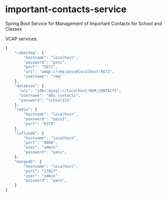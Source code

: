 # important-contacts-service
Spring Boot Service for Management of Important Contacts for School and Classes

VCAP services:
```javascript
{
    "rabbitmq": {
        "hostname": "localhost",
        "password": "pass",
        "port": "5672",
        "uri": "amqp://rmq:pass@localhost:5672",
        "username": "rmq"
    },
    "database": {
      "uri": "jdbc:mysql://localhost/OSM_CONTACTS",
      "username": "dbu_contacts",
      "password": "school123"
    },
    "redis": {
        "hostname": "localhost",
        "password": "pass1",
        "port": "6379"
    },
    "influxdb": {
        "hostname": "localhost",
        "port": "8086",
        "user": "admin"
        "password": "pass",
    },
    "mongodb": {
        "hostname": "localhost",
        "port": "27017",
        "user": "admin"
        "password": "pass",
    }
}
```
